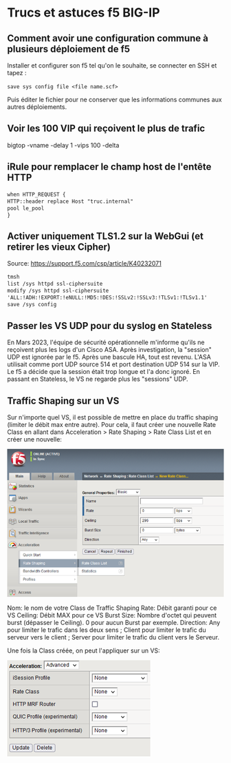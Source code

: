 # Trucs et astuces f5 BIG-IP
## Comment avoir une configuration commune à plusieurs déploiement de f5

Installer et configurer son f5 tel qu'on le souhaite, se connecter en SSH et tapez :

`save sys config file <file name.scf>`

Puis éditer le fichier pour ne conserver que les informations communes aux autres déploiements.

## Voir les 100 VIP qui reçoivent le plus de trafic

bigtop -vname -delay 1 -vips 100 -delta

## iRule pour remplacer le champ host de l'entête HTTP

```
when HTTP_REQUEST {
HTTP::header replace Host "truc.internal"
pool le_pool
}
```

## Activer uniquement TLS1.2 sur la WebGui (et retirer les vieux Cipher)

Source: https://support.f5.com/csp/article/K40232071
```
tmsh
list /sys httpd ssl-ciphersuite
modify /sys httpd ssl-ciphersuite 'ALL:!ADH:!EXPORT:!eNULL:!MD5:!DES:!SSLv2:!SSLv3:!TLSv1:!TLSv1.1'
save /sys config
```

## Passer les VS UDP pour du syslog en Stateless
En Mars 2023, l'équipe de sécurité opérationnelle m'informe qu'ils ne reçoivent plus les logs d'un Cisco ASA.
Après investigation, la "session" UDP est ignorée par le f5. Après une bascule HA, tout est revenu.
L'ASA utilisait comme port UDP source 514 et port destination UDP 514 sur la VIP. Le f5 a décide que la session était trop longue et l'a donc ignoré. 
En passant en Stateless, le VS ne regarde plus les "sessions" UDP. 

## Traffic Shaping sur un VS

Sur n'importe quel VS, il est possible de mettre en place du traffic shaping (limiter le débit max entre autre). 
Pour cela, il faut créer une nouvelle Rate Class en allant dans Acceleration > Rate Shaping > Rate Class List et en créer une nouvelle:

![](/f5-BIG-IP/NewRateClass.png)

Nom: le nom de votre Class de Traffic Shaping
Rate: Débit garanti pour ce VS
Ceiling: Débit MAX pour ce VS
Burst Size: Nombre d'octet qui peuvent burst (dépasser le Ceiling). 0 pour aucun Burst par exemple.
Direction: Any pour limiter le trafic dans les deux sens ; Client pour limiter le trafic du serveur vers le client ; Server pour limiter le trafic du client vers le Serveur.

Une fois la Class créée, on peut l'appliquer sur un VS: 

![](/f5-BIG-IP/RateClassVS.png)
